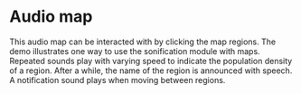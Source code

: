 # Audio map
This audio map can be interacted with by clicking the map regions. The demo illustrates one way to use the sonification module with maps. Repeated sounds play with varying speed to indicate the population density of a region. After a while, the name of the region is announced with speech. A notification sound plays when moving between regions.
